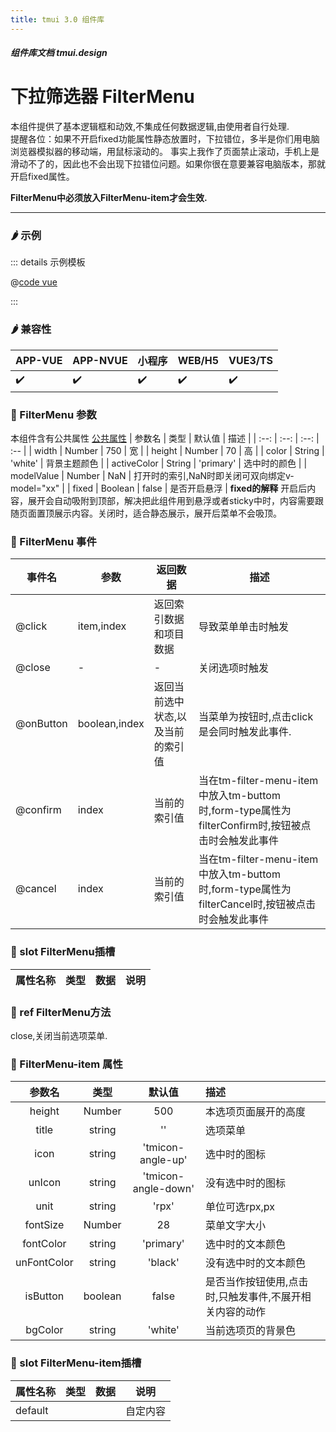 ```yaml
---
title: tmui 3.0 组件库
---
```


<dirtoc></dirtoc>

##### 组件库文档 tmui.design

# 下拉筛选器 FilterMenu
本组件提供了基本逻辑框和动效,不集成任何数据逻辑,由使用者自行处理.<br>
提醒各位：如果不开启fixed功能属性静态放置时，下拉错位，多半是你们用电脑浏览器模拟器的移动端，用鼠标滚动的。
事实上我作了页面禁止滚动，手机上是滑动不了的，因此也不会出现下拉错位问题。如果你很在意要兼容电脑版本，那就开启fixed属性。

**FilterMenu中必须放入FilterMenu-item才会生效.**

---

### :hot_pepper: 示例

<webview url="https://tmui.design/h5/#/pages/daohang/tmFilterMenu"></webview>

::: details 示例模板

@[code vue](pages/daohang/tmFilterMenu.nvue)

:::

### :hot_pepper: 兼容性

| APP-VUE | APP-NVUE | 小程序 | WEB/H5 | VUE3/TS |
| --- | --- | --- | --- | --- |
| :heavy_check_mark: | :heavy_check_mark: | :heavy_check_mark: | :heavy_check_mark: | :heavy_check_mark: |

### :seedling: FilterMenu 参数
本组件含有公共属性 [公共属性](/doc/spec/组件公共样式.md)
| 参数名 | 类型 | 默认值 | 描述 |
| :--: | :--: | :--: | :-- |
| width | Number | 750 | 宽 |
| height | Number | 70 | 高 |
| color | String | 'white' | 背景主题颜色 |
| activeColor | String | 'primary' | 选中时的颜色 |
| modelValue | Number | NaN | 打开时的索引,NaN时即关闭可双向绑定v-model="xx" |
| fixed | Boolean | false | 是否开启悬浮 |
**fixed的解释**
开启后内容，展开会自动吸附到顶部，解决把此组件用到悬浮或者sticky中时，内容需要跟随页面置顶展示内容。关闭时，适合静态展示，展开后菜单不会吸顶。

### :rose: FilterMenu 事件
| 事件名 | 参数 | 返回数据 | 描述 |
| --- | --- | --- | --- |
| @click | item,index | 返回索引数据和项目数据 | 导致菜单单击时触发 |
| @close | - | - | 关闭选项时触发 |
| @onButton | boolean,index | 返回当前选中状态,以及当前的索引值 | 当菜单为按钮时,点击click是会同时触发此事件. |
| @confirm | index | 当前的索引值 | 当在tm-filter-menu-item中放入tm-buttom时,form-type属性为filterConfirm时,按钮被点击时会触发此事件 |
| @cancel | index | 当前的索引值 | 当在tm-filter-menu-item中放入tm-buttom时,form-type属性为filterCancel时,按钮被点击时会触发此事件 |

### :corn: slot FilterMenu插槽
| 属性名称 | 类型 | 数据 | 说明 |
| --- | --- | --- | --- |


### :green_salad: ref FilterMenu方法
close,关闭当前选项菜单.

### :green_salad: FilterMenu-item 属性

| 参数名 | 类型 | 默认值 | 描述 |
| :--: | :--: | :--: | :-- |
| height | Number | 500 | 本选项页面展开的高度 |
| title | string | '' | 选项菜单 |
| icon | string | 'tmicon-angle-up' | 选中时的图标 |
| unIcon | string | 'tmicon-angle-down' | 没有选中时的图标 |
| unit | string | 'rpx' | 单位可选rpx,px |
| fontSize | Number | 28 | 菜单文字大小 |
| fontColor | string | 'primary' | 选中时的文本颜色 |
| unFontColor | string | 'black' | 没有选中时的文本颜色 |
| isButton | boolean | false | 是否当作按钮使用,点击时,只触发事件,不展开相关内容的动作 |
| bgColor | string | 'white' | 当前选项页的背景色|

### :corn: slot FilterMenu-item插槽
| 属性名称 | 类型 | 数据 | 说明 |
| --- | --- | --- | --- |
| default |  |  | 自定内容 |
